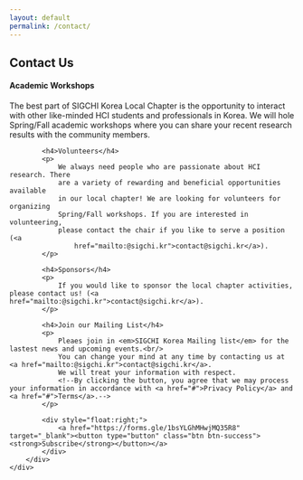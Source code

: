 ```yaml
---
layout: default
permalink: /contact/
---
```


## Contact Us
<div class="row py-4">
    <div class="col-md-12">
        <div class="well well-sm">
            <h4>Academic Workshops</h4>
            <p>The best part of SIGCHI Korea Local Chapter is the
                opportunity to interact with other like-minded HCI students and
                professionals in Korea. We will hole Spring/Fall academic
                workshops where you can share your recent research results with
                the community members.</p>

            <h4>Volunteers</h4>
            <p>
                We always need people who are passionate about HCI research. There
                are a variety of rewarding and beneficial opportunities available
                in our local chapter! We are looking for volunteers for organizing
                Spring/Fall workshops. If you are interested in volunteering,
                please contact the chair if you like to serve a position (<a
                    href="mailto:@sigchi.kr">contact@sigchi.kr</a>).
            </p>

            <h4>Sponsors</h4>
            <p>
                If you would like to sponsor the local chapter activities, please contact us! (<a href="mailto:@sigchi.kr">contact@sigchi.kr</a>).
            </p>

            <h4>Join our Mailing List</h4>
            <p>
                Pleaes join in <em>SIGCHI Korea Mailing list</em> for the lastest news and upcoming events.<br/>
                You can change your mind at any time by contacting us at <a href="mailto:@sigchi.kr">contact@sigchi.kr</a>. 
                We will treat your information with respect.
                <!--By clicking the button, you agree that we may process your information in accordance with <a href="#">Privacy Policy</a> and <a href="#">Terms</a>.-->
            </p>

            <div style="float:right;">
                <a href="https://forms.gle/1bsYLGhMHwjMQ35R8" target="_blank"><button type="button" class="btn btn-success"><strong>Subscribe</strong></button></a>
            </div>
        </div>
    </div>
</div>
